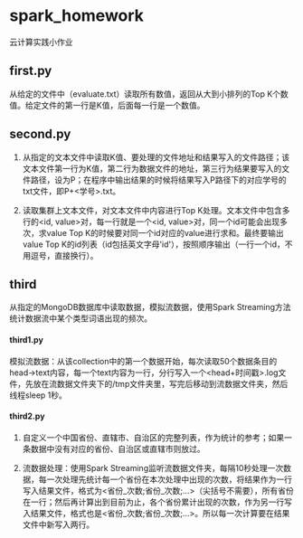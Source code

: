 # spark_homework
云计算实践小作业
## first.py ##
从给定的文件中（evaluate.txt）读取所有数值，返回从大到小排列的Top K个数值。给定文件的第一行是K值，后面每一行是一个数值。
## second.py ##
1. 从指定的文本文件中读取K值、要处理的文件地址和结果写入的文件路径；该文本文件第一行为K值，第二行为数据文件的地址，第三行为结果要写入的文件路径，设为P；在程序中输出结果的时候将结果写入P路径下的对应学号的txt文件，即P+<学号>.txt。

2. 读取集群上文本文件，对文本文件中内容进行Top K处理。文本文件中包含多行的<id, value>对，每一行就是一个<id, value>对，同一个id可能会出现多次，求value Top K的时候要对同一个id对应的value进行求和。最终要输出value Top K的id列表（id包括英文字母'id'），按照顺序输出（一行一个id，不用逗号，直接换行）。

## third ##
从指定的MongoDB数据库中读取数据，模拟流数据，使用Spark Streaming方法统计数据流中某个类型词语出现的频次。

#### third1.py ####
模拟流数据：从该collection中的第一个数据开始，每次读取50个数据条目的head->text内容，每一个text内容为一行，分行写入一个<head+时间戳>.log文件，先放在流数据文件夹下的/tmp文件夹里，写完后移动到流数据文件夹，然后线程sleep 1秒。

#### third2.py ####
1. 自定义一个中国省份、直辖市、自治区的完整列表，作为统计的参考；如果一条数据中没有对应的省份、自治区或直辖市则放过。

2. 流数据处理：使用Spark Streaming监听流数据文件夹，每隔10秒处理一次数据，每一次处理先统计每一个省份在本次处理中出现的次数，将结果作为一行写入结果文件，格式为<省份_次数;省份_次数;...>（尖括号不需要），所有省份在一行；然后再计算出到目前为止，各个省份累计出现的次数，作为另一行写入结果文件，格式也是<省份_次数;省份_次数;...>。所以每一次计算要在结果文件中新写入两行。
